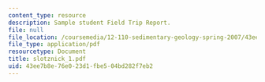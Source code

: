 ```yaml
---
content_type: resource
description: Sample student Field Trip Report.
file: null
file_location: /coursemedia/12-110-sedimentary-geology-spring-2007/43ee7b8e76e023d1fbe504bd282f7eb2_slotznick_1.pdf
file_type: application/pdf
resourcetype: Document
title: slotznick_1.pdf
uid: 43ee7b8e-76e0-23d1-fbe5-04bd282f7eb2
---
```

